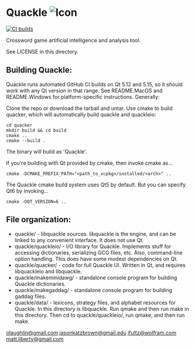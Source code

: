 Quackle   ![Icon](https://github.com/quackle/quackle/raw/master/IconSmall.png)
=======

[![CI builds](https://github.com/quackle/quackle/actions/workflows/build.yml/badge.svg)](https://github.com/quackle/quackle/actions/workflows/build.yml)

Crossword game artificial intelligence and analysis tool.

See LICENSE in this directory.

Building Quackle:
-----------------
Quackle runs automated GitHub CI builds on Qt 5.12 and 5.15, so it should work with any Qt version in that range.
See README.MacOS and README.Windows for platform-specific instructions.  Generally:

Clone the repo or download the tarball and untar.  Use cmake to build quacker, which will automatically build quackle and quackleio:

	cd quacker
	mkdir build && cd build
	cmake ..
	cmake --build .

The binary will build as 'Quackle'.

If you're building with Qt provided by cmake, then invoke cmake as...

	cmake -DCMAKE_PREFIX_PATH="<path_to_vcpkg>/installed/<arch>" ..

The Quackle cmake build system uses Qt5 by default.  But you can specify Qt6 by invoking...

	cmake -DQT_VERSION=6 ..


File organization:
------------------
* quackle/ - libquackle sources.  libquackle is the engine, and can be linked to any convenient interface.  It does not use Qt.
* quackle/quackleio/ - I/O library for Quackle.  Implements stuff for accessing dictionaries, serializing GCG files, etc.  Also, command-line option handling.  This does have some modest dependencies on Qt.
* quackle/quacker/ - code for full Quackle UI.  Written in Qt, and requires libquackleio and libquackle.
* quackle/makeminidawg/ - standalone console program for building Quackle dictionaries.
* quackle/makegaddag/ - standalone console program for building gaddag files.
* quackle/data/ - lexicons, strategy files, and alphabet resources for Quackle.
In this directory is libquackle. Run qmake and then run make in this directory. Then cd to quackle/quackleio/, run qmake, and then run make.


olaughlin@gmail.com
jasonkatzbrown@gmail.edu
jfultz@wolfram.com
matt.liberty@gmail.com
